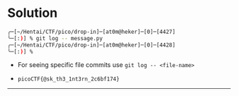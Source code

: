# Solution

```bash
╭─[~/Hentai/CTF/pico/drop-in]─[at0m@heker]─[0]─[4427]
╰─[:)] % git log -- message.py
╭─[~/Hentai/CTF/pico/drop-in]─[at0m@heker]─[0]─[4428]
╰─[:)] % 
```

- For seeing specific file commits use `git log -- <file-name>`

- `picoCTF{@sk_th3_1nt3rn_2c6bf174}`

---
